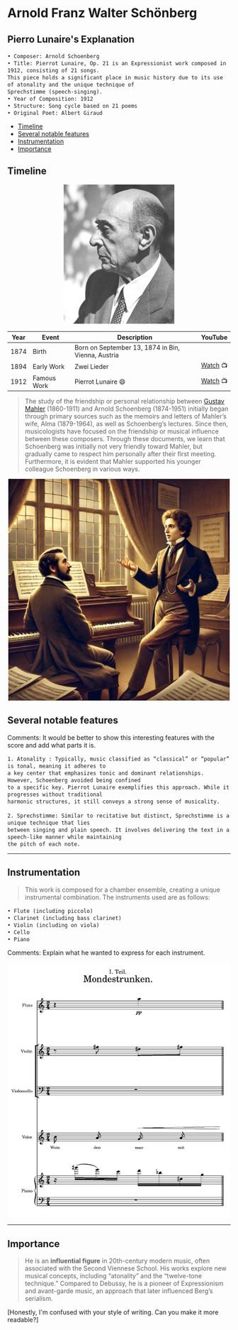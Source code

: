 # Arnold Franz Walter Schönberg
## Pierro Lunaire's Explanation

	• Composer: Arnold Schoenberg
	• Title: Pierrot Lunaire, Op. 21 is an Expressionist work composed in 1912, consisting of 21 songs. 
 	This piece holds a significant place in music history due to its use of atonality and the unique technique of 
  	Sprechstimme (speech-singing).
	• Year of Composition: 1912
	• Structure: Song cycle based on 21 poems
	• Original Poet: Albert Giraud

- [Timeline](#timeline)
- [Several notable features](#several-notable-features)
- [Instrumentation](#instrumentation)
- [Importance](#importance)

## Timeline

<div align="center">
<img src="schoneberg.jpg" width="250px">
</div>

 | Year | Event        | Description                                       | YouTube                                                      |
 | ---- | ------------ | ------------------------------------------------- | -------------------------------------------------------------|
 | 1874 | Birth        | Born on September 13, 1874 in Bin, Vienna, Austria|                                                              |
 | 1894 | Early Work   | Zwei Lieder                                       | [Watch](https://www.youtube.com/watch?v=cSqhM9DPHr4) 📺       |
 | 1912 | Famous Work  | Pierrot Lunaire 😄                                | [Watch](https://youtu.be/vQVkbKULKpI?si=XpeT-0TYAx_oDjTn) 📺  | 

> The study of the friendship or personal relationship between [Gustav Mahler](https://github.com/hskye79/openmusichistory/blob/main/mahler-symphony.md) (1860-1911) and Arnold Schoenberg (1874-1951) initially began through primary sources such as the memoirs and letters of Mahler’s wife, Alma (1879-1964), as well as Schoenberg’s lectures. Since then, musicologists have focused on the friendship or musical influence between these composers. Through these documents, we learn that Schoenberg was initially not very friendly toward Mahler, but gradually came to respect him personally after their first meeting. Furthermore, it is evident that Mahler supported his younger colleague Schoenberg in various ways.



<div align="center">
<img src="mahler and schoneberg.png" width="500px">
</div>

## Several notable features

Comments: It would be better to show this interesting features with the score and add what parts it is.

	1. Atonality : Typically, music classified as “classical” or “popular” is tonal, meaning it adheres to 
 	a key center that emphasizes tonic and dominant relationships. However, Schoenberg avoided being confined
  	to a specific key. Pierrot Lunaire exemplifies this approach. While it progresses without traditional
   	harmonic structures, it still conveys a strong sense of musicality. 

	2. Sprechstimme: Similar to recitative but distinct, Sprechstimme is a unique technique that lies
 	between singing and plain speech. It involves delivering the text in a speech-like manner while maintaining
  	the pitch of each note.
---
## Instrumentation

>This work is composed for a chamber ensemble, creating a unique instrumental combination. The instruments used are as follows:

	• Flute (including piccolo)
	• Clarinet (including bass clarinet)
	• Violin (including on viola)
	• Cello
	• Piano

Comments: Explain what he wanted to express for each instrument.

<div align="center">
<img src="Pierrot Score.png" width="500px">
</div>

---
## Importance
>He is an **influential figure** in 20th-century modern music, often associated with the Second Viennese School. His works explore new musical concepts, including “atonality” and the “twelve-tone technique.” Compared to Debussy, he is a pioneer of Expressionism and avant-garde music, an approach that later influenced Berg’s serialism.

[Honestly, I'm confused with your style of writing. Can you make it more readable?]
